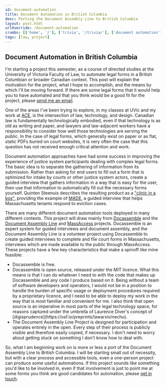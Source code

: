 ```yaml
---
id: document-automation
title: Document Automation in British Columbia
desc: Porting the Document Assembly Line to British Columbia
layout: post.html
urlOverride: /document-automation
crumbs: [['home', '/'], ['trivia', '/trivia/'], ['document automation']]
tags: [law, project]
---
```


Document Automation in British Columbia
---------------------------------------

I'm starting a project this semester, as a course of directed studies at the University of Victoria Faculty of Law, to automate legal forms in a British Columbian or broader Canadian context. This post will explain the motivation for the project, what I hope to accomplish, and the means by which I'll be moving forward. If there are some legal forms that it would help you to have automated and that you think would be a good fit for the project, please [send me an email](mailto:%6De@woh%61%6E%6Cey.com).

One of the areas I've been trying to explore, in my classes at UVic and my work at [ACE](http://www.uvicace.com), is the intersection of law, technology, and design. Canadian law is fundamentally technologically embodied, even if that technology is as old as writing and paper, and lawyers and law-adjacent workers have a responsibility to consider how well those technologies are serving the public. In the case of legal forms, which generally exist on paper or as flat, static PDFs buried on court websites, it is very often the case that this question has not received enough critical attention and work.

Document automation approaches have had some success in improving the experience of justice system participants dealing with complex legal forms. The basic idea is to separate the gathering of information from its submission. Rather than asking for end users to fill out a form that is optimized for intake by courts or other justice system actors, create a guided interview that gathers information in a way that is easy for the user, then use that information to automatically fill out the necessary forms yourself. Quinten Steenuis describes the resulting product as a ["clinic in a box"](https://medium.com/legal-design-and-innovation/creating-a-clinic-in-a-box-why-i-fell-in-love-with-building-online-legal-apps-8b56a6e0ed1c), providing the example of [MADE](https://gbls.org/MADE), a guided interview that helps Massachusetts tenants respond to eviction cases.

There are many different document automation tools deployed in many different contexts. This project will draw mainly from [Docassemble](https://docassemble.org/) and the [Document Assembly Line](https://suffolklitlab.org/doc-assembly-line/) and [MassAccess](https://massaccess.suffolklitlab.org/) projects. Docassemble is an expert system for guided interviews and document assembly, and the Document Assembly Line is a volunteer project using Docassemble to create guided interviews to complete and file court forms in Massachusetts, interviews which are made available to the public through MassAccess. These projects have a few key characteristics that make a spinoff like mine feasible:
<ul>
  <li>Docassemble is free.</li>
  <li>Docassemble is open source, released under the MIT licence. What this means is that I can do whatever I need to with the code that makes up Docassemble and any code I produce based on it. Being without a team of software developers and operators, I would not be in a position to handle the burden of specific usage or deployment procedures required by a proprietary licence, and I need to be able to deploy my work in the way that is most familiar and convenient for me. I also think that open source is an imperative in most parts of the legal technology space, for reasons captured under the umbrella of Laurence Diver's concept of [digisprudence](https://osf.io/preprints/lawarxiv/nechu).</li>
  <li>The Document Assembly Line Project is designed for participation and operates entirely in the open. Every step of their process is publicly visible and therefore easily copied, if necessary. I don't need to worry about getting stuck on something I don't know how to deal with.</li>
</ul>

So, what I am beginning work on is more or less a port of the Document Assembly Line to British Columbia. I will be starting small out of necessity, but with a clear process and accessible tools, even a one-person project can produce some useful automations. If this project sounds like something you'd like to be involved in, even if that involvement is just to point me at some forms you think are good candidates for automation, please [get in touch](mailto:%6De@woh%61%6E%6Cey.com).
